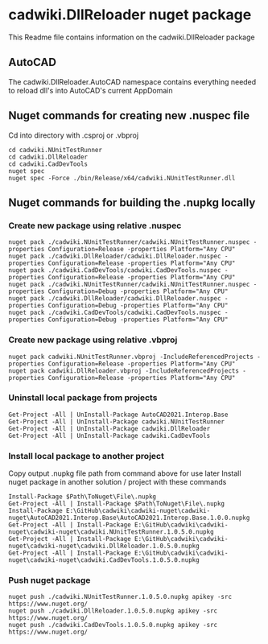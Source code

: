 # cadwiki.DllReloader nuget package
This Readme file contains information on the cadwiki.DllReloader package

## AutoCAD
The cadwiki.DllReloader.AutoCAD namespace contains everything needed to reload dll's into AutoCAD's current AppDomain


## Nuget commands for creating new .nuspec file  
Cd into directory with .csproj or .vbproj  
```
cd cadwiki.NUnitTestRunner
cd cadwiki.DllReloader
cd cadwiki.CadDevTools
nuget spec
nuget spec -Force ./bin/Release/x64/cadwiki.NUnitTestRunner.dll
```

## Nuget commands for building the .nupkg locally
### Create new package using relative .nuspec
```
nuget pack ./cadwiki.NUnitTestRunner/cadwiki.NUnitTestRunner.nuspec -properties Configuration=Release -properties Platform="Any CPU"
nuget pack ./cadwiki.DllReloader/cadwiki.DllReloader.nuspec -properties Configuration=Release -properties Platform="Any CPU"
nuget pack ./cadwiki.CadDevTools/cadwiki.CadDevTools.nuspec -properties Configuration=Release -properties Platform="Any CPU"
nuget pack ./cadwiki.NUnitTestRunner/cadwiki.NUnitTestRunner.nuspec -properties Configuration=Debug -properties Platform="Any CPU"
nuget pack ./cadwiki.DllReloader/cadwiki.DllReloader.nuspec -properties Configuration=Debug -properties Platform="Any CPU"
nuget pack ./cadwiki.CadDevTools/cadwiki.CadDevTools.nuspec -properties Configuration=Debug -properties Platform="Any CPU"
```
### Create new package using relative .vbproj
```
nuget pack cadwiki.NUnitTestRunner.vbproj -IncludeReferencedProjects -properties Configuration=Release -properties Platform="Any CPU"
nuget pack cadwiki.DllReloader.vbproj -IncludeReferencedProjects -properties Configuration=Release -properties Platform="Any CPU"
```

### Uninstall local package from projects
```
Get-Project -All | UnInstall-Package AutoCAD2021.Interop.Base
Get-Project -All | UnInstall-Package cadwiki.NUnitTestRunner
Get-Project -All | UnInstall-Package cadwiki.DllReloader
Get-Project -All | UnInstall-Package cadwiki.CadDevTools
```

### Install local package to another project
Copy output .nupkg file path from command above for use later
Install nuget package in another solution / project with these commands 

```
Install-Package $Path\ToNuget\File\.nupkg
Get-Project -All | Install-Package $Path\ToNuget\File\.nupkg
Install-Package E:\GitHub\cadwiki\cadwiki-nuget\cadwiki-nuget\AutoCAD2021.Interop.Base\AutoCAD2021.Interop.Base.1.0.0.nupkg
Get-Project -All | Install-Package E:\GitHub\cadwiki\cadwiki-nuget\cadwiki-nuget\cadwiki.NUnitTestRunner.1.0.5.0.nupkg
Get-Project -All | Install-Package E:\GitHub\cadwiki\cadwiki-nuget\cadwiki-nuget\cadwiki.DllReloader.1.0.5.0.nupkg
Get-Project -All | Install-Package E:\GitHub\cadwiki\cadwiki-nuget\cadwiki-nuget\cadwiki.CadDevTools.1.0.5.0.nupkg
```



### Push nuget package 
```  
nuget push ./cadwiki.NUnitTestRunner.1.0.5.0.nupkg apikey -src https://www.nuget.org/  
nuget push ./cadwiki.DllReloader.1.0.5.0.nupkg apikey -src https://www.nuget.org/  
nuget push ./cadwiki.CadDevTools.1.0.5.0.nupkg apikey -src https://www.nuget.org/  
```